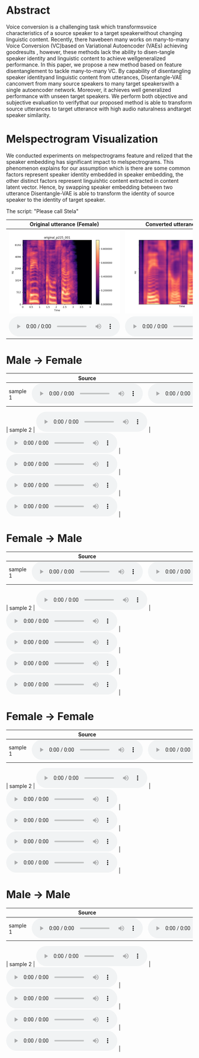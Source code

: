 

# Abstract
Voice conversion is a challenging task which transformsvoice characteristics of a source speaker to a target speakerwithout  changing  linguistic  content. Recently, there  havebeen many works on many-to-many Voice Conversion (VC)based on Variational Autoencoder (VAEs)  achieving goodresults , however, these  methods lack the ability to disen-tangle speaker identity and linguistic content to achieve wellgeneralized performance. In this paper, we propose a  new method based on feature disentanglement to tackle many-to-many VC. By capability of disentangling speaker identityand linguistic content from utterances, Disentangle-VAE canconvert from many source speakers to many target speakerswith a single autoencoder network. Moreover, it achieves well generalized  performance with unseen target speakers. We perform both objective and subjective evaluation to verifythat our proposed method is able to transform source utterances to target utterance with high audio naturalness andtarget speaker similarity.

# Melspectrogram Visualization

We conducted experiments on melspectrograms feature and relized that the speaker embedding has significant impact to melspectrograms. This phenomenon 
explains for our assumption which is there are some common factors represent speaker identity embedded in speaker embedding, the other distinct factors represent linguishtic content extracted in content latent vector. Hence, by swapping speaker embedding between two utterance Disentangle-VAE is able to transform the identity of source speaker to the identity of target speaker.  

The script: "Please call Stela"

|  Original utterance (Female)   |     Converted utterance (Male)       |
|:------------------------------:|:------------------------------------:|
| ![female](original_p225_001.png) |  ![male](convert_p225_p226_001.png)  |
| <audio src="p225_001.wav" controls preload size=5></audio> |   <audio src="convert_p225_to_p226_001.wav" controls preload size=5></audio>   |



# Male &#8594; Female

|          | Source | Target | Disentangled-VAE | AutoVC | VQVC+ |
|----------|--------|--------|------------------|-----------|-------|
| sample 1 |   <audio src="./M2F/p232_003.wav" controls preload size=5></audio>   |    <audio src="./M2F/p229_003.wav" controls preload size=5></audio>   |  <audio src="./M2F/[Dis-VAE]convert_p232_to_p229_003.wav" controls preload size=5></audio>|  <audio src="./M2F/[Autovc]p232_to_p229_0003.wav" controls preload size=5></audio>  |  <audio src="./M2F/[VQVC+]p225_p226_003.wav" controls preload size=5></audio>   |        

| sample 2 |   <audio src="./M2F/p232_004.wav" controls preload></audio>   |    <audio src="./M2F/p229_004.wav" controls preload></audio>   |  <audio src="./M2F/[Dis-VAE]convert_p232_to_p229_004.wav" controls preload></audio>     |   <audio src="./M2F/[Autovc]p232_to_p229_0004.wav" controls preload></audio>   |   <audio src="./M2F/[VQVC+]p225_p226_004.wav" controls preload></audio>   |



# Female &#8594; Male

|          | Source | Target | Disentangled-VAE | AutoVC | VQVC+ |
|----------|--------|--------|------------------|-----------|-------|
| sample 1 |   <audio src="./F2M/p225_003.wav" controls preload></audio>   |    <audio src="./F2M/p226_003.wav" controls preload></audio>   |  <audio src="./F2M/[Dis-VAE]p225_to_p226_003.wav" controls preload></audio>|  <audio src="./F2M/[Autovc]p225_to_p226_0003.wav" controls preload></audio>  |  <audio src="./F2M/[VQVC+]p225_p226_003.wav" controls preload></audio>   |        

| sample 2 |   <audio src="./F2M/p225_010.wav" controls preload></audio>   |    <audio src="./F2M/p226_010.wav" controls preload></audio>   |  <audio src="./F2M/[Dis-VAe]p225_to_p226_010.wav" controls preload></audio>     |   <audio src="./F2M/[Autovc]p225_to_p226_00010.wav" controls preload></audio>   |   <audio src="./F2M/[VQVC+]p225_p226_0010.wav" controls preload></audio>   |


# Female &#8594; Female

|          | Source | Target | Disentangled-VAE | AutoVC | VQVC+ |
|----------|--------|--------|------------------|-----------|-------|
| sample 1 |   <audio src="./F2F/p229_003.wav" controls preload></audio>   |    <audio src="./F2F/p225_003.wav" controls preload></audio>   |  <audio src="./F2F/[Dis-VAE]p229_to_p225_003.wav" controls preload></audio>|  <audio src="./F2F/[Autovc]p229_to_p225_0003.wav" controls preload></audio>  |  <audio src="./F2F/[VQVC+]p229_p225_003.wav" controls preload></audio>   |        

| sample 2 |   <audio src="./F2F/p229_004.wav" controls preload></audio>   |    <audio src="./F2F/p225_004.wav" controls preload></audio>   |  <audio src="./F2F/[Dis-VAE]convert_p229_to_p225_004.wav" controls preload></audio>     |   <audio src="./F2F/[Autovc]p229_to_p225_0004.wav" controls preload></audio>   |   <audio src="./F2F/[VQVC+]p229_p225_004.wav" controls preload></audio>   |


# Male &#8594; Male

|          | Source | Target | Disentangled-VAE | AutoVC | VQVC+ |
|----------|--------|--------|------------------|-----------|-------|
| sample 1 |   <audio src="./M2M/p226_006.wav" controls preload></audio>   |    <audio src="./M2M/p232_006.wav" controls preload></audio>   |  <audio src="./M2M/[Dis-VAE]convert_p226_to_p232_006.wav" controls preload></audio>|  <audio src="./M2M/[Autovc]p226_to_p232_0006.wav" controls preload></audio>  |  <audio src="./M2M/[VQVC+]p226_p232_006.wav" controls preload></audio>   |        

| sample 2 |   <audio src="./M2M/p226_009.wav" controls preload></audio>   |    <audio src="./M2M/p232_009.wav" controls preload></audio>   |  <audio src="./M2M/[Dis-VAE]convert_p226_to_p232_009.wav" controls preload></audio>     |   <audio src="./M2M/[Autovc]p226_to_p232_0009.wav" controls preload></audio>   |   <audio src="./M2M/[VQVC+]p226_p232_009.wav" controls preload></audio>   |



